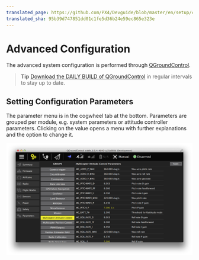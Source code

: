 ```yaml
---
translated_page: https://github.com/PX4/Devguide/blob/master/en/setup/config_advanced.md
translated_sha: 95b39d747851dd01c1fe5d36b24e59ec865e323e
---
```


# Advanced Configuration

The advanced system configuration is performed through [QGroundControl](../qgc/README.md).

> **Tip** [Download the DAILY BUILD of QGroundControl](http://qgroundcontrol.com/downloads) in regular intervals to stay up to date.

## Setting Configuration Parameters

The parameter menu is in the cogwheel tab at the bottom. Parameters are grouped per module, e.g. system parameters or attitude controller parameters. Clicking on the value opens a menu with further explanations and the option to change it.

![](../../assets/gcs/setting-parameter.png)

